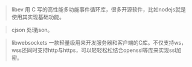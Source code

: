 >libev  用 C 写的高性能多功能事件循环库，很多开源软件，比如nodejs就是使用其实现基础功能。

>cjson 处理json。

>libwebsockets 一款轻量级用来开发服务器和客户端的C库。不仅支持ws，wss还同时支持http与https，可以轻轻松松结合openssl等库来实现ssl加密。